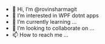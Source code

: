 - 👋 Hi, I’m @rovinsharmagit
- 👀 I’m interested in WPF dotnt apps 
- 🌱 I’m currently learning ...
- 💞️ I’m looking to collaborate on ...
- 📫 How to reach me ...

<!---
rovinsharmagit/rovinsharmagit is a ✨ special ✨ repository because its `README.md` (this file) appears on your GitHub profile.
You can click the Preview link to take a look at your changes.
--->

